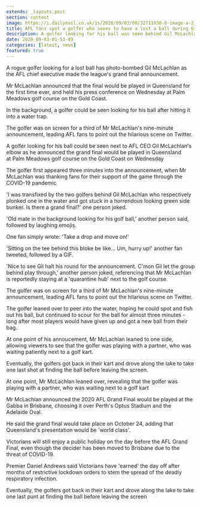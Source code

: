```yaml
---
extends: _layouts.post
section: content
image: https://i.dailymail.co.uk/1s/2020/09/03/00/32711030-0-image-a-2_1599088222045.jpg 
title: AFL fans spot a golfer who seems to have a lost a ball during Gil McLachlan big AFL announcement  
description: A golfer looking for his ball was seen behind Gil McLachlan (pictured) as the AFL CEO announced the Grand Final would be played in Queensland at a Gold Coast gold course on Wednesday. 
date: 2020-09-03-01-53-49 
categories: [latest, news] 
featured: true 
--- 
```

A rogue golfer looking for a lost ball has photo-bombed Gil McLachlan as the AFL chief executive made the league's grand final announcement.  

Mr McLachlan announced that the final would be played in Queensland for the first time ever, and held his press conference on Wednesday at Palm Meadows golf course on the Gold Coast. 

In the background, a golfer could be seen looking for his ball after hitting it into a water trap. 

The golfer was on screen for a third of Mr McLachlan's nine-minute announcement, leading AFL fans to point out the hilarious scene on Twitter. 

A golfer looking for his ball could be seen next to AFL CEO Gil McLachlan's elbow as he announced the grand final would be played in Queensland at Palm Meadows golf course on the Gold Coast on Wednesday

The golfer first appeared three minutes into the announcement, when Mr McLachlan was thanking fans for their support of the game through the COVID-19 pandemic

'I was transfixed by the two golfers behind Gil McLachlan who respectively plonked one in the water and got stuck in a horrendous looking green side bunker. Is there a grand final?' one person joked. 

'Old mate in the background looking for his golf ball,' another person said, followed by laughing emojis. 

One fan simply wrote: 'Take a drop and move on!' 

'Sitting on the tee behind this bloke be like... Um, hurry up!' another fan tweeted, followed by a GIF.  

'Nice to see Gil halt his round for the announcement. C'mon Gil let the group behind play through,' another person joked, referencing that Mr McLachlan is reportedly staying at a 'quarantine hub' next to the golf course. 









The golfer was on screen for a third of Mr McLachlan's nine-minute announcement, leading AFL fans to point out the hilarious scene on Twitter.

The golfer leaned over to peer into the water, hoping he could spot and fish out his ball, but continued to scour for the ball for almost three minutes - long after most players would have given up and got a new ball from their bag.

At one point of his annoucement, Mr McLachlan leaned to one side, allowing viewers to see that the golfer was playing with a partner, who was waiting patiently next to a golf kart.   

Eventually, the golfers got back in their kart and drove along the lake to take one last shot at finding the ball before leaving the screen.  

At one point, Mr McLachlan leaned over, revealing that the golfer was playing with a partner, who was waiting next to a golf kart

Mr McLachlan announced the 2020 AFL Grand Final would be played at the Gabba in Brisbane, choosing it over Perth's Optus Stadium and the Adelaide Oval.

He said the grand final would take place on October 24, adding that Queensland's presentation would be 'world class'.

Victorians will still enjoy a public holiday on the day before the AFL Grand Final, even though the decider has been moved to Brisbane due to the threat of COVID-19. 

Premier Daniel Andrews said Victorians have 'earned' the day off after months of restrictive lockdown orders to stem the spread of the deadly respiratory infection. 

Eventually, the golfers got back in their kart and drove along the lake to take one last punt at finding the ball before leaving the screen

